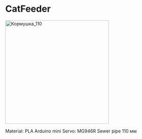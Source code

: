 # CatFeeder

<img width="324" alt="Кормушка_110" src="https://user-images.githubusercontent.com/61897393/169118738-1ca1da1f-04de-436c-b482-eb46a81ac733.png">

Material: PLA
Arduino mini
Servo: MG946R
Sewer pipe 110 мм
